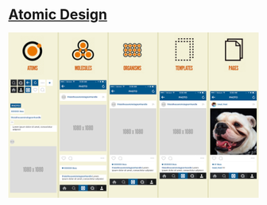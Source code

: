 [Atomic Design](https://www.wearemobilefirst.com/blog/atomic-design)
===
![img.png](atomic_design_cheatsheet.png)